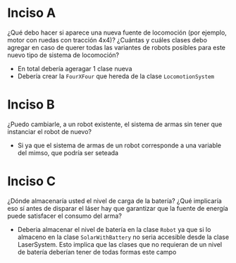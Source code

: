# Inciso A
¿Qué debo hacer si aparece una nueva fuente de locomoción (por ejemplo, motor con ruedas con tracción 4x4)? ¿Cuántas y cuáles clases debo agregar en caso de querer todas las variantes de robots posibles para este nuevo tipo de sistema de locomoción?

- En total debería ageragar 1 clase nueva
- Debería crear la `FourXFour` que hereda de la clase `LocomotionSystem` 

# Inciso B
¿Puedo cambiarle, a un robot existente, el sistema de armas sin tener que instanciar el robot de nuevo?

-  Si ya que el sistema de armas de un robot corresponde a una variable del mimso, que podría ser seteada
# Inciso C
¿Dónde almacenaría usted el nivel de carga de la batería? ¿Qué implicaría eso sí antes de disparar el láser hay que garantizar que la fuente de energía puede satisfacer el consumo del arma?

- Deberia almacenar el nivel de batería en la clase `Robot` ya que si lo almaceno en la clase `SolarWithBattery` no seria accesible desde la clase LaserSystem. Esto implica que las clases que no requieran de un nivel de batería deberían tener de todas formas este campo 
